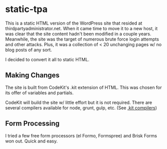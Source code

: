 # static-tpa

This is a static HTML version of the WordPress site that resided at thirdpartyadministrator.net. When it came time to move it to a new host, it was clear that the site content hadn't been modified in a couple years. Meanwhile, the site was the target of numerous brute force login attempts and other attacks. Plus, it was a collection of < 20 unchanging pages w/ no blog posts of any sort.

I decided to convert it all to static HTML.

## Making Changes

The site is built from CodeKit's .kit extension of HTML. This was chosen for its offer of variables and partials.

CodeKit will build the site w/ little effort but it is not required. There are several compilers available for node, grunt, gulp, etc. (See [.kit compilers](https://npms.io/search?q=codekit))

## Form Processing

I tried a few free form processors (el Formo, Formspree) and Brisk Forms won out. Quick and easy.
